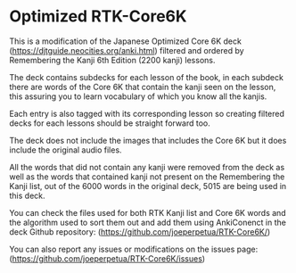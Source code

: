 # Optimized RTK-Core6K

This is a modification of the Japanese Optimized Core 6K deck (https://djtguide.neocities.org/anki.html) filtered and ordered by Remembering the Kanji 6th Edition (2200 kanji) lessons.

The deck contains subdecks for each lesson of the book, in each subdeck there are words of the Core 6K that contain the kanji seen on the lesson, this assuring you to learn vocabulary of which you know all the kanjis. 

Each entry is also tagged with its corresponding lesson so creating filtered decks for each lessons should be straight forward too.

The deck does not include the images that includes the Core 6K but it does include the original audio files.

All the words that did not contain any kanji were removed from the deck as well as the words that contained kanji not present on the Remembering the Kanji list, out of the 6000 words in the original deck, 5015 are being used in this deck.



You can check the files used for both RTK Kanji list and Core 6K words and the algorithm used to sort them out and add them using AnkiConenct in the deck Github repository: (https://github.com/joeperpetua/RTK-Core6K/)

You can also report any issues or modifications on the issues page: (https://github.com/joeperpetua/RTK-Core6K/issues)
